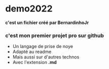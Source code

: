 # demo2022
**c'est un fichier créé par BernardinhoJr**
### c'est mon premier projet pro sur github

- Un langage de prise de noye
- Adapté au readme
- Mais aussi sur d'autres technos
- Avec l'extension **.md**
